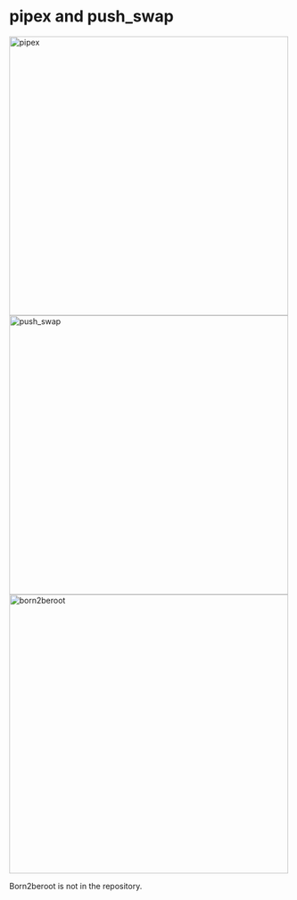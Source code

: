 # pipex and push_swap

<img width="500" alt="pipex" src="https://user-images.githubusercontent.com/95487148/156527597-9f93def8-5e64-4440-a3a1-52cea4e95828.png">

<img width="500" alt="push_swap" src="https://user-images.githubusercontent.com/95487148/156527605-c563fc77-ef78-47e5-a81a-1aa1544574fe.png">

<img width="500" alt="born2beroot" src="https://user-images.githubusercontent.com/95487148/156528082-2b58bbce-b623-4202-9a58-d4244a2b6632.png">

Born2beroot is not in the repository. 
